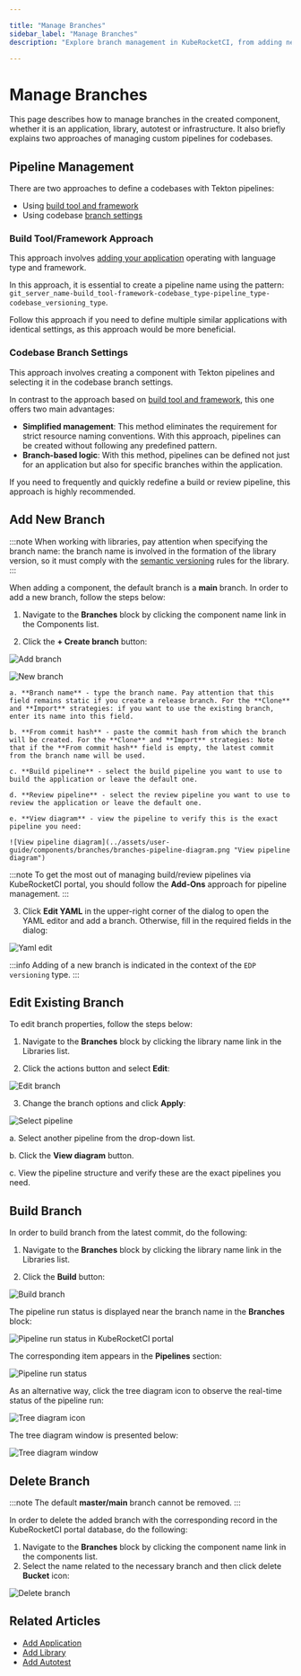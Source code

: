 ```yaml
---

title: "Manage Branches"
sidebar_label: "Manage Branches"
description: "Explore branch management in KubeRocketCI, from adding new branches, editing properties, to integrating pipelines for applications, libraries, and more."

---
```

<!-- markdownlint-disable MD025 -->

# Manage Branches

<head>
  <link rel="canonical" href="https://docs.kuberocketci.io/docs/user-guide/manage-branches" />
</head>

This page describes how to manage branches in the created component, whether it is an application, library, autotest or infrastructure. It also briefly explains two approaches of managing custom pipelines for codebases.

## Pipeline Management

There are two approaches to define a codebases with Tekton pipelines:

  * Using [build tool and framework](../use-cases/tekton-custom-pipelines.md)
  * Using codebase [branch settings](../use-cases/custom-pipelines-flow.md)

### Build Tool/Framework Approach

This approach involves [adding your application](../use-cases/tekton-custom-pipelines.md) operating with language type and framework.

In this approach, it is essential to create a pipeline name using the pattern: `git_server_name-build_tool-framework-codebase_type-pipeline_type-codebase_versioning_type`.

Follow this approach if you need to define multiple similar applications with identical settings, as this approach would be more beneficial.

### Codebase Branch Settings

This approach involves creating a component with Tekton pipelines and selecting it in the codebase branch settings.

In contrast to the approach based on [build tool and framework](../use-cases/tekton-custom-pipelines.md), this one offers two main advantages:

  * **Simplified management**: This method eliminates the requirement for strict resource naming conventions. With this approach, pipelines can be created without following any predefined pattern.
  * **Branch-based logic**: With this method, pipelines can be defined not just for an application but also for specific branches within the application.

If you need to frequently and quickly redefine a build or review pipeline, this approach is highly recommended.

## Add New Branch

:::note
  When working with libraries, pay attention when specifying the branch name: the branch name is involved in the formation of the library version, so it must comply with the [semantic versioning](https://semver.org/) rules for the library.
:::

When adding a component, the default branch is a **main** branch. In order to add a new branch, follow the steps below:

1. Navigate to the **Branches** block by clicking the component name link in the Components list.

2. Click the **+ Create branch** button:

  ![Add branch](../assets/user-guide/components/branches/branches-addbranch.png "Add branch")

  ![New branch](../assets/user-guide/components/branches/branches-create-new-branch.png "New branch")

    a. **Branch name** - type the branch name. Pay attention that this field remains static if you create a release branch. For the **Clone** and **Import** strategies: if you want to use the existing branch, enter its name into this field.

    b. **From commit hash** - paste the commit hash from which the branch will be created. For the **Clone** and **Import** strategies: Note that if the **From commit hash** field is empty, the latest commit from the branch name will be used.

    c. **Build pipeline** - select the build pipeline you want to use to build the application or leave the default one.

    d. **Review pipeline** - select the review pipeline you want to use to review the application or leave the default one.

    e. **View diagram** - view the pipeline to verify this is the exact pipeline you need:

    ![View pipeline diagram](../assets/user-guide/components/branches/branches-pipeline-diagram.png "View pipeline diagram")

  :::note
  To get the most out of managing build/review pipelines via KubeRocketCI portal, you should follow the **Add-Ons** approach for pipeline management.
  :::

3. Click **Edit YAML** in the upper-right corner of the dialog to open the YAML editor and add a branch. Otherwise, fill in the required fields in the dialog:

  ![Yaml edit](../assets/user-guide/components/branches/branches-yaml-edit.png "Yaml edit")

  :::info
    Adding of a new branch is indicated in the context of the `EDP versioning` type.
  :::

## Edit Existing Branch

To edit branch properties, follow the steps below:

1. Navigate to the **Branches** block by clicking the library name link in the Libraries list.

2. Click the actions button and select **Edit**:

  ![Edit branch](../assets/user-guide/components/branches/branches-edit-branch.png "Edit branch")

3. Change the branch options and click **Apply**:

  ![Select pipeline](../assets/user-guide/components/branches/branches-set-pipelines.png "Select pipeline")

  a. Select another pipeline from the drop-down list.

  b. Click the **View diagram** button.

  c. View the pipeline structure and verify these are the exact pipelines you need.

## Build Branch

In order to build branch from the latest commit, do the following:

1. Navigate to the **Branches** block by clicking the library name link in the Libraries list.

2. Click the **Build** button:

  ![Build branch](../assets/user-guide/components/branches/branches-build-branch.png "Build branch")

The pipeline run status is displayed near the branch name in the **Branches** block:

  ![Pipeline run status in KubeRocketCI portal](../assets/user-guide/components/branches/branches-pipeline-run-status.png "Pipeline run status in KubeRocketCI portal")

The corresponding item appears in the **Pipelines** section:

  ![Pipeline run status](../assets/user-guide/components/branches/branches-pipelineruns-list.png "Pipeline run status")

As an alternative way, click the tree diagram icon to observe the real-time status of the pipeline run:

  ![Tree diagram icon](../assets/user-guide/components/branches/branches-tree-diagram-icon.png "Tree diagram icon")

The tree diagram window is presented below:

  ![Tree diagram window](../assets/user-guide/components/branches/branches-tree-diagram-window.png "Tree diagram window")

## Delete Branch

:::note
  The default **master/main** branch cannot be removed.
:::

In order to delete the added branch with the corresponding record in the KubeRocketCI portal database, do the following:

1. Navigate to the **Branches** block by clicking the component name link in the components list.
2. Select the name related to the necessary branch and then click delete **Bucket** icon:

  ![Delete branch](../assets/user-guide/components/branches/branches-delete-branch.png "Delete branch")

## Related Articles

* [Add Application](../user-guide/add-application.md)
* [Add Library](../user-guide/add-library.md)
* [Add Autotest](../user-guide/add-autotest.md)
